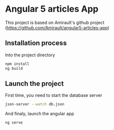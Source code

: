 # Angular 5 articles App
This project is based on Amirault's github project (https://github.com/Amirault/angular5-articles-app)

## Installation process
Into the project directory
```sh
npm install
ng build
```

## Launch the project
First time, you need to start the database server
```sh
json-server --watch db.json
```

And finaly, launch the angular app
```sh
ng serve
```